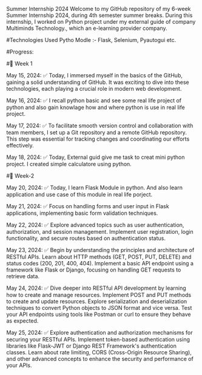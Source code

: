 Summer Internship 2024
Welcome to my GitHub repository of my 6-week Summer Internship 2024, during 4th semester summer breaks. During this internship, I worked on Python project under my external guide of company Multiminds Technology., which an e-learning provider company.

#Technologies Used
Pytho Modle :- Flask, Selenium, Pyautogui etc.

#Progress:

#📅 Week 1

May 15, 2024:
✅ Today, I immersed myself in the basics of the GitHub, gaining a solid understanding of GitHub. It was exciting to dive into these technologies, each playing a crucial role in modern web development. 

May 16, 2024:
✅ I recall python basic and see some real life project of python and also gain knowlage how and where python is use in real life project. 

May 17, 2024:
✅ To facilitate smooth version control and collaboration with team members, I set up a Git repository and a remote GitHub repository. This step was essential for tracking changes and coordinating our efforts effectively. 

May 18, 2024:
✅ Today, External guid give me task to creat mini python project. I created simple calculatore using python.

#📅 Week-2 

May 20, 2024:
✅ Today, I learn Flask Module in python. And also learn application and use case of this module in real life porject.

May 21, 2024:
✅ Focus on handling forms and user input in Flask applications, implementing basic form validation techniques. 

May 22, 2024:
✅ Explore advanced topics such as user authentication, authorization, and session management. Implement user registration, login functionality, and secure routes based on authentication status. 

May 23, 2024:
✅ Begin by understanding the principles and architecture of RESTful APIs. Learn about HTTP methods (GET, POST, PUT, DELETE) and status codes (200, 201, 400, 404). Implement a basic API endpoint using a framework like Flask or Django, focusing on handling GET requests to retrieve data.

May 24, 2024:
✅ Dive deeper into RESTful API development by learning how to create and manage resources. Implement POST and PUT methods to create and update resources. Explore serialization and deserialization techniques to convert Python objects to JSON format and vice versa. Test your API endpoints using tools like Postman or curl to ensure they behave as expected.

May 25, 2024:
✅ Explore authentication and authorization mechanisms for securing your RESTful APIs. Implement token-based authentication using libraries like Flask-JWT or Django REST Framework's authentication classes. Learn about rate limiting, CORS (Cross-Origin Resource Sharing), and other advanced concepts to enhance the security and performance of your APIs.
